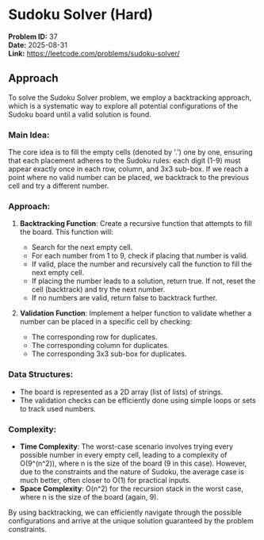 # Sudoku Solver (Hard)

**Problem ID:** 37  
**Date:** 2025-08-31  
**Link:** https://leetcode.com/problems/sudoku-solver/

## Approach

To solve the Sudoku Solver problem, we employ a backtracking approach, which is a systematic way to explore all potential configurations of the Sudoku board until a valid solution is found.

### Main Idea:
The core idea is to fill the empty cells (denoted by '.') one by one, ensuring that each placement adheres to the Sudoku rules: each digit (1-9) must appear exactly once in each row, column, and 3x3 sub-box. If we reach a point where no valid number can be placed, we backtrack to the previous cell and try a different number.

### Approach:
1. **Backtracking Function**: Create a recursive function that attempts to fill the board. This function will:
   - Search for the next empty cell.
   - For each number from 1 to 9, check if placing that number is valid.
   - If valid, place the number and recursively call the function to fill the next empty cell.
   - If placing the number leads to a solution, return true. If not, reset the cell (backtrack) and try the next number.
   - If no numbers are valid, return false to backtrack further.

2. **Validation Function**: Implement a helper function to validate whether a number can be placed in a specific cell by checking:
   - The corresponding row for duplicates.
   - The corresponding column for duplicates.
   - The corresponding 3x3 sub-box for duplicates.

### Data Structures:
- The board is represented as a 2D array (list of lists) of strings.
- The validation checks can be efficiently done using simple loops or sets to track used numbers.

### Complexity:
- **Time Complexity**: The worst-case scenario involves trying every possible number in every empty cell, leading to a complexity of O(9^(n^2)), where n is the size of the board (9 in this case). However, due to the constraints and the nature of Sudoku, the average case is much better, often closer to O(1) for practical inputs.
- **Space Complexity**: O(n^2) for the recursion stack in the worst case, where n is the size of the board (again, 9).

By using backtracking, we can efficiently navigate through the possible configurations and arrive at the unique solution guaranteed by the problem constraints.
